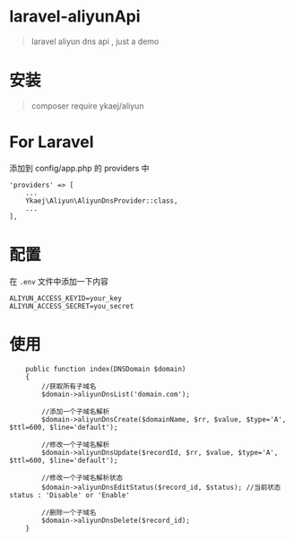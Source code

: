 # laravel-aliyunApi
>laravel aliyun dns api , just a demo

# 安装
>composer require ykaej/aliyun

# For Laravel
添加到 config/app.php 的 providers 中
````
'providers' => [
    ...
    Ykaej\Aliyun\AliyunDnsProvider::class,
    ...
],
````

# 配置
在 `.env` 文件中添加一下内容
````
ALIYUN_ACCESS_KEYID=your_key
ALIYUN_ACCESS_SECRET=you_secret
````
# 使用
````
    public function index(DNSDomain $domain)
    {
        //获取所有子域名
        $domain->aliyunDnsList('domain.com');
        
        //添加一个子域名解析
        $domain->aliyunDnsCreate($domainName, $rr, $value, $type='A', $ttl=600, $line='default');
       
        //修改一个子域名解析
        $domain->aliyunDnsUpdate($recordId, $rr, $value, $type='A', $ttl=600, $line='default');
        
        //修改一个子域名解析状态
        $domain->aliyunDnsEditStatus($record_id, $status); //当前状态 status : 'Disable' or 'Enable'
        
        //删除一个子域名
        $domain->aliyunDnsDelete($record_id);
    }
````



